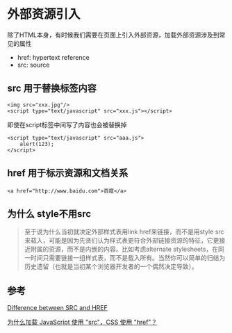 # 外部资源引入

除了HTML本身，有时候我们需要在页面上引入外部资源，加载外部资源涉及到常见的属性

*   href: hypertext reference
*   src: source

## src 用于替换标签内容

```
<img src="xxx.jpg"/>
<script type="text/javascript" src="xxx.js"></script>

```

即使在script标签中间写了内容也会被替换掉

```
<script type="text/javascript" src="aaa.js">
    alert(123);
</script>

```

## href 用于标示资源和文档关系

```
<a href="http://www.baidu.com">百度</a>

```

## 为什么 style不用src

> 至于说为什么当初就决定外部样式表用link href来链接，而不是用style src来载入，可能是因为先贤们认为样式表更符合外部链接资源的特征，它更接近附属的资源，而不是内嵌的内容。比如考虑alternate stylesheets，在同一时间只需要链接一组样式表，而不是载入所有。当然你可以简单的归结为历史遗留（也就是当初某个浏览器开发者的一个偶然决定导致）。

## 参考

[Difference between SRC and HREF](http://stackoverflow.com/questions/3395359/difference-between-src-and-href)

[为什么加载 JavaScript 使用 "src"，CSS 使用 "href"？](http://www.zhihu.com/question/19708137)